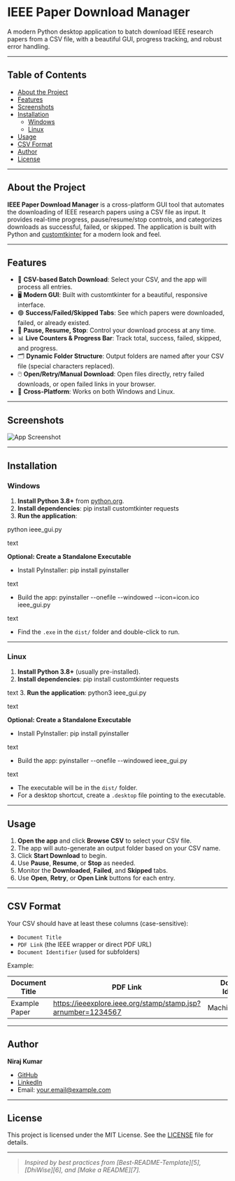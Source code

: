 # IEEE Paper Download Manager

A modern Python desktop application to batch download IEEE research papers from a CSV file, with a beautiful GUI, progress tracking, and robust error handling.

---

## Table of Contents

- [About the Project](#about-the-project)
- [Features](#features)
- [Screenshots](#screenshots)
- [Installation](#installation)
  - [Windows](#windows)
  - [Linux](#linux)
- [Usage](#usage)
- [CSV Format](#csv-format)
- [Author](#author)
- [License](#license)

---

## About the Project

**IEEE Paper Download Manager** is a cross-platform GUI tool that automates the downloading of IEEE research papers using a CSV file as input. It provides real-time progress, pause/resume/stop controls, and categorizes downloads as successful, failed, or skipped. The application is built with Python and [customtkinter](https://github.com/TomSchimansky/CustomTkinter) for a modern look and feel.

---

## Features

- 📂 **CSV-based Batch Download**: Select your CSV, and the app will process all entries.
- 🖥️ **Modern GUI**: Built with customtkinter for a beautiful, responsive interface.
- 🟢 **Success/Failed/Skipped Tabs**: See which papers were downloaded, failed, or already existed.
- 🔄 **Pause, Resume, Stop**: Control your download process at any time.
- 📊 **Live Counters & Progress Bar**: Track total, success, failed, skipped, and progress.
- 🗂️ **Dynamic Folder Structure**: Output folders are named after your CSV file (special characters replaced).
- 🖱️ **Open/Retry/Manual Download**: Open files directly, retry failed downloads, or open failed links in your browser.
- 🏁 **Cross-Platform**: Works on both Windows and Linux.

---

## Screenshots

<!-- Add screenshots here if available -->
![App Screenshot](screenshot.png)

---

## Installation

### Windows

1. **Install Python 3.8+** from [python.org](https://python.org).
2. **Install dependencies**:
pip install customtkinter requests
3. **Run the application**:

python ieee_gui.py

text

**Optional: Create a Standalone Executable**
- Install PyInstaller:
pip install pyinstaller

text
- Build the app:
pyinstaller --onefile --windowed --icon=icon.ico ieee_gui.py

text
- Find the `.exe` in the `dist/` folder and double-click to run.

---

### Linux

1. **Install Python 3.8+** (usually pre-installed).
2. **Install dependencies**:
pip install customtkinter requests

text
3. **Run the application**:
python3 ieee_gui.py

text

**Optional: Create a Standalone Executable**
- Install PyInstaller:
pip install pyinstaller

text
- Build the app:
pyinstaller --onefile --windowed ieee_gui.py

text
- The executable will be in the `dist/` folder.
- For a desktop shortcut, create a `.desktop` file pointing to the executable.

---

## Usage

1. **Open the app** and click **Browse CSV** to select your CSV file.
2. The app will auto-generate an output folder based on your CSV name.
3. Click **Start Download** to begin.
4. Use **Pause**, **Resume**, or **Stop** as needed.
5. Monitor the **Downloaded**, **Failed**, and **Skipped** tabs.
6. Use **Open**, **Retry**, or **Open Link** buttons for each entry.

---

## CSV Format

Your CSV should have at least these columns (case-sensitive):

- `Document Title`
- `PDF Link` (the IEEE wrapper or direct PDF URL)
- `Document Identifier` (used for subfolders)

Example:

| Document Title | PDF Link | Document Identifier |
|----------------|----------|--------------------|
| Example Paper  | https://ieeexplore.ieee.org/stamp/stamp.jsp?arnumber=1234567 | Machine_Learning |

---

## Author

**Niraj Kumar**  
- [GitHub](https://github.com/yourusername)
- [LinkedIn](https://www.linkedin.com/in/yourprofile)
- Email: your.email@example.com

---

## License

This project is licensed under the MIT License. See the [LICENSE](LICENSE) file for details.

---

> _Inspired by best practices from [Best-README-Template][5], [DhiWise][6], and [Make a README][7]._  
